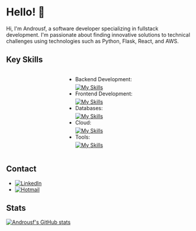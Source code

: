 # Hello! 👋

Hi, I'm Androusf, a software developer specializing in fullstack development. I'm passionate about finding innovative solutions to technical challenges using technologies such as Python, Flask, React, and AWS.

## Key Skills

<div style="display: flex; flex-direction: column; align-items: center; justify-content: center;">

- Backend Development: <div style="margin-top: 5px;">[![My Skills](https://skillicons.dev/icons?i=python,flask,java)](https://skillicons.dev)</div>
- Frontend Development: <div style="margin-top: 5px;">[![My Skills](https://skillicons.dev/icons?i=react,js,ts,css,html)](https://skillicons.dev)</div>
- Databases: <div style="margin-top: 5px;">[![My Skills](https://skillicons.dev/icons?i=postgres,mysql)](https://skillicons.dev)</div>
- Cloud: <div style="margin-top: 5px;">[![My Skills](https://skillicons.dev/icons?i=aws)](https://skillicons.dev)</div>
- Tools: <div style="margin-top: 5px;">[![My Skills](https://skillicons.dev/icons?i=git,github,docker)](https://skillicons.dev)</div>

</div>


## Contact

- [![LinkedIn](https://img.shields.io/badge/-LinkedIn-blue?style=flat-square&logo=Linkedin&logoColor=white)](https://www.linkedin.com/in/andresfeliperocha/)
- [![Hotmail](https://img.shields.io/badge/-Hotmail-orange?style=flat-square&logo=microsoft-outlook&logoColor=white)](mailto:andresfrw@hotmail.com)

## Stats

[![Androusf's GitHub stats](https://github-readme-stats.vercel.app/api?username=androusf&show_icons=true&theme=radical)](https://github.com/androusf/github-readme-stats)





<!--
**Androusf/Androusf** is a ✨ _special_ ✨ repository because its `README.md` (this file) appears on your GitHub profile.

Here are some ideas to get you started:

- 🔭 I’m currently working on ...
- 🌱 I’m currently learning ...
- 👯 I’m looking to collaborate on ...
- 🤔 I’m looking for help with ...
- 💬 Ask me about ...
- 📫 How to reach me: ...
- 😄 Pronouns: ...
- ⚡ Fun fact: ...
-->
